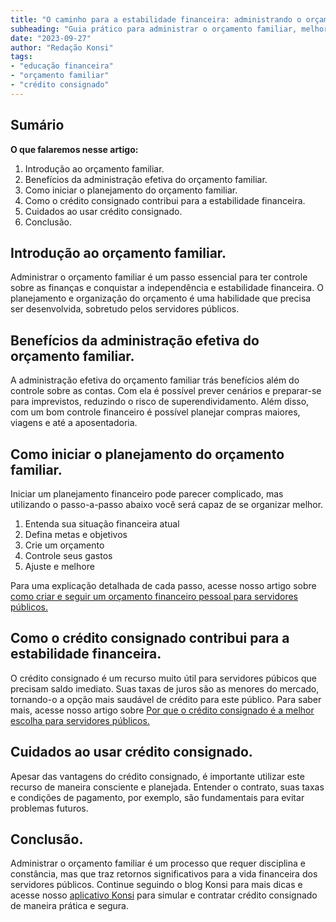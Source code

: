 ```yaml
---
title: "O caminho para a estabilidade financeira: administrando o orçamento familiar para Servidores Públicos"
subheading: "Guia prático para administrar o orçamento familiar, melhorar a saúde financeira e usar crédito consignado de maneira inteligente"
date: "2023-09-27"
author: "Redação Konsi"
tags:
- "educação financeira"
- "orçamento familiar"
- "crédito consignado"
---
```


## **Sumário**

**O que falaremos nesse artigo:**

1. Introdução ao orçamento familiar.
2. Benefícios da administração efetiva do orçamento familiar.
3. Como iniciar o planejamento do orçamento familiar.
4. Como o crédito consignado contribui para a estabilidade financeira.
5. Cuidados ao usar crédito consignado.
6. Conclusão.

## **Introdução ao orçamento familiar.**

Administrar o orçamento familiar é um passo essencial para ter controle sobre as finanças e conquistar a independência e estabilidade financeira. O planejamento e organização do orçamento é uma habilidade que precisa ser desenvolvida, sobretudo pelos servidores públicos. 

## **Benefícios da administração efetiva do orçamento familiar.**

A administração efetiva do orçamento familiar trás benefícios além do controle sobre as contas. Com ela é possível prever cenários e preparar-se para imprevistos, reduzindo o risco de superendividamento. Além disso, com um bom controle financeiro é possível planejar compras maiores, viagens e até a aposentadoria. 

## **Como iniciar o planejamento do orçamento familiar.**

Iniciar um planejamento financeiro pode parecer complicado, mas utilizando o passo-a-passo abaixo você será capaz de se organizar melhor. 

1. Entenda sua situação financeira atual
2. Defina metas e objetivos
3. Crie um orçamento
4. Controle seus gastos
5. Ajuste e melhore

Para uma explicação detalhada de cada passo, acesse nosso artigo sobre [como criar e seguir um orçamento financeiro pessoal para servidores públicos.](https://konsi.com.br/postagens/como-criar-e-seguir-um-oramento-financeiro-pessoal-para-servidores-pblicos)

## **Como o crédito consignado contribui para a estabilidade financeira.**

O crédito consignado é um recurso muito útil para servidores púbicos que precisam saldo imediato. Suas taxas de juros são as menores do mercado, tornando-o a opção mais saudável de crédito para este público. Para saber mais, acesse nosso artigo sobre [Por que o crédito consignado é a melhor escolha para servidores públicos.](https://konsi.com.br/postagens/por-que-o-crdito-consignado-a-melhor-escolha-para-servidores-pblicos)

## **Cuidados ao usar crédito consignado.**

Apesar das vantagens do crédito consignado, é importante utilizar este recurso de maneira consciente e planejada. Entender o contrato, suas taxas e condições de pagamento, por exemplo, são fundamentais para evitar problemas futuros. 

## **Conclusão.**

Administrar o orçamento familiar é um processo que requer disciplina e constância, mas que traz retornos significativos para a vida financeira dos servidores públicos. Continue seguindo o blog Konsi para mais dicas e acesse nosso [aplicativo Konsi](https://konsi.com.br/app) para simular e contratar crédito consignado de maneira prática e segura.